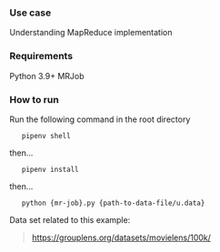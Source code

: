### Use case

Understanding MapReduce implementation

### Requirements

Python 3.9+
MRJob

### How to run

Run the following command in the root directory

       pipenv shell

then...

       pipenv install

then...

       python {mr-job}.py {path-to-data-file/u.data}

Data set related to this example:

> https://grouplens.org/datasets/movielens/100k/
